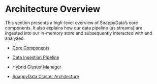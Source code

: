 # Architecture Overview

This section presents a high-level overview of SnappyData’s core components. It also explains how our data pipeline (as streams) are ingested into our in-memory store and subsequently interacted with and analyzed.


* [Core Components](architecture/core_components.md)

* [Data Ingestion Pipeline](architecture/data_ingestion_pipeline.md)

* [Hybrid Cluster Manager](architecture/hybrid_cluster_manager.md)

* [SnappyData Cluster Architecture](architecture/cluster_architecture.md)






